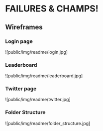 # FAILURES & CHAMPS!

## Wireframes
### Login page
![public/img/readme/login.jpg]
### Leaderboard
![public/img/readme/leaderboard.jpg]
### Twitter page
![public/img/readme/twitter.jpg]
### Folder Structure
![public/img/readme/folder_structure.jpg]
